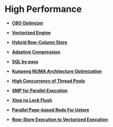 # High Performance<a name="EN-US_TOPIC_0000001151995071"></a>

-   **[CBO Optimizer](cbo-optimizer.md)**  

-   **[Vectorized Engine](vectorized-engine.md)**  

-   **[Hybrid Row-Column Store](hybrid-row-column-store.md)**  

-   **[Adaptive Compression](adaptive-compression.md)**  

-   **[SQL by pass](sql-by-pass.md)**  

-   **[Kunpeng NUMA Architecture Optimization](kunpeng-numa-architecture-optimization.md)**  

-   **[High Concurrency of Thread Pools](high-concurrency-of-thread-pools.md)**  

-   **[SMP for Parallel Execution](smp-for-parallel-execution.md)**  

-   **[Xlog no Lock Flush](xlog-no-lock-flush.md)**  

-   **[Parallel Page-based Redo For Ustore](parallel-page-based-redo-for-ustore.md)**  

-   **[Row-Store Execution to Vectorized Execution](row-store-execution-to-vectorized-execution.md)**  


